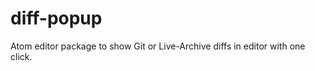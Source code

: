 diff-popup
==========

Atom editor package to show Git or Live-Archive diffs in editor with one click.
